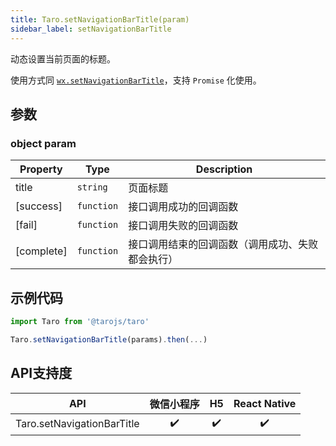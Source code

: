 ```yaml
---
title: Taro.setNavigationBarTitle(param)
sidebar_label: setNavigationBarTitle
---
```


动态设置当前页面的标题。

使用方式同 [`wx.setNavigationBarTitle`](https://developers.weixin.qq.com/miniprogram/dev/api/wx.setNavigationBarTitle.html)，支持 `Promise` 化使用。

## 参数

### object param

| Property | Type | Description |
| --- | --- | --- |
| title | <code>string</code> | 页面标题 |
| [success] | <code>function</code> | 接口调用成功的回调函数 |
| [fail] | <code>function</code> | 接口调用失败的回调函数 |
| [complete] | <code>function</code> | 接口调用结束的回调函数（调用成功、失败都会执行） |

## 示例代码

```jsx
import Taro from '@tarojs/taro'

Taro.setNavigationBarTitle(params).then(...)
```

## API支持度


| API | 微信小程序 | H5 | React Native |
| :-: | :-: | :-: | :-: |
| Taro.setNavigationBarTitle | ✔️ | ✔️ | ✔️ |

